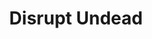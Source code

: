 ---
title: "Disrupt Undead"

spell:
  schools:
    - name:        "Necromancy"
      subschools:  []
      descriptors: []
  classes:
    - name:  "Sorcerer/Wizard"
      abbr:  "Sor/Wiz"
      level: 0
  domains:
    - name:  "Glory"
      abbr:  "Glory"
      level: 1
  components:         [V, S]
  castingTime:        "1 standard action"
  range:              "Close (25 ft. + 5 ft./2 levels)"
  effect:             "Ray"
  duration:           "Instantaneous"
  savingThrow:        "None"
  spellResistance:    "Yes"
  description:        |
    You direct a ray of positive energy. You must make a ranged touch attack to hit, and if the ray hits an undead creature, it deals {% die_roll 1 6 0 %} points of damage to it.
---